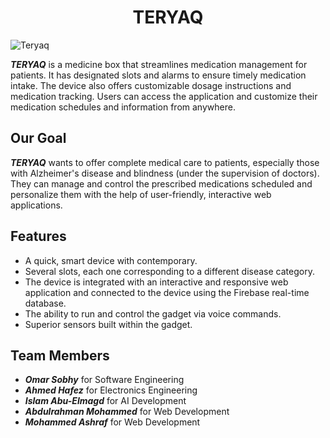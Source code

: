 <h1 align="center"> TERYAQ </h1> 

![Teryaq](https://github.com/AbdulrahmanIsmael/smart-medicine-reminder/blob/main/Teryaq%20Brand.png)

***TERYAQ*** is a medicine box that streamlines medication management for patients. It has designated slots and alarms to ensure timely medication intake. The device also offers customizable dosage instructions and medication tracking. Users can access the application and customize their medication schedules and information from anywhere.

## Our Goal
***TERYAQ*** wants to offer complete medical care to patients, especially those with Alzheimer's disease and blindness (under the supervision of doctors). They can manage and control the prescribed medications scheduled and personalize them with the help of user-friendly, interactive web applications.

## Features
- A quick, smart device with contemporary.
- Several slots, each one corresponding to a different disease category.
- The device is integrated with an interactive and responsive web application and connected to the device using the Firebase real-time database.
- The ability to run and control the gadget via voice commands.
- Superior sensors built within the gadget.

## Team Members
- ***Omar Sobhy*** for Software Engineering
- ***Ahmed Hafez*** for Electronics Engineering
- ***Islam Abu-Elmagd*** for AI Development
- ***Abdulrahman Mohammed*** for Web Development
- ***Mohammed Ashraf*** for Web Development

